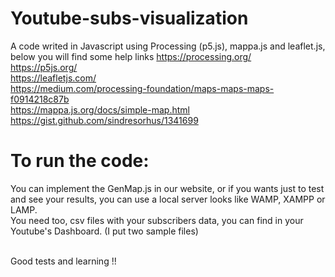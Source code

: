 ﻿# Youtube-subs-visualization
  A code writed in Javascript using Processing (p5.js), mappa.js and leaflet.js, below you will find some help links
  https://processing.org/ <br />
  https://p5js.org/ <br />
  https://leafletjs.com/ <br />
  https://medium.com/processing-foundation/maps-maps-maps-f0914218c87b <br />
  https://mappa.js.org/docs/simple-map.html <br />
  https://gist.github.com/sindresorhus/1341699

# To run the code:
  You can implement the GenMap.js in our website, or if you wants just to test and see your results, you can use a local server looks like   WAMP, XAMPP or LAMP.<br />
  You need too, csv files with your subscribers data, you can find in your Youtube's Dashboard. (I put two sample files) <br /> <br />
  
  Good tests and learning !!
